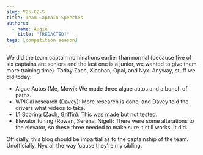 ```yaml
---
slug: Y25-C2-S
title: Team Captain Speeches
authors:
  - name: Augie
    title: "[REDACTED]"
tags: [competition season]
---
```

We did the team captain nominations earlier than normal (because five of six captains are seniors and the last one is a junior, we wanted to give them more training time). Today Zach, Xiaohan, Opal, and Nyx. Anyway, stuff we did today:
* Algae Autos (Me, Mowi): We made three algae autos and a bunch of paths. 
* WPICal research (Davey): More research is done, and Davey told the drivers what videos to take.
* L1 Scoring (Zach, Griffin): This was made but not tested. 
* Elevator tuning (Rowan, Serena, Nigel): There were some alterations to the elevator, so these three needed to make sure it still works. It did.

Officially, this blog should be impartial as to the captainship of the team. Unofficially, Nyx all the way 'cause they're my sibling.